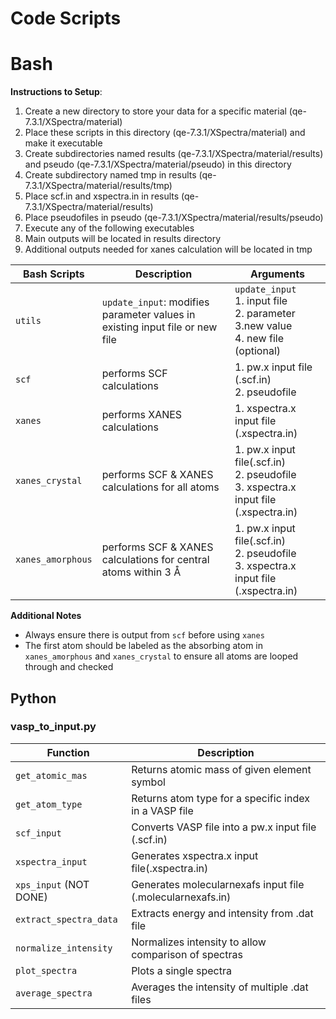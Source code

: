 # Code Scripts

# Bash

**Instructions to Setup**:
1. Create a new directory to store your data for a specific material (qe-7.3.1/XSpectra/material)
2. Place these scripts in this directory (qe-7.3.1/XSpectra/material) and make it executable
3. Create subdirectories named results (qe-7.3.1/XSpectra/material/results) and pseudo (qe-7.3.1/XSpectra/material/pseudo) in this directory 
4. Create subdirectory named tmp in results (qe-7.3.1/XSpectra/material/results/tmp)
5. Place scf.in and xspectra.in in results (qe-7.3.1/XSpectra/material/results)
6. Place pseudofiles in pseudo (qe-7.3.1/XSpectra/material/results/pseudo)
7. Execute any of the following executables
8. Main outputs will be located in results directory
9. Additional outputs needed for xanes calculation will be located in tmp 

| Bash Scripts | Description | Arguments  | 
| --- | --- | --- |
| `utils` | `update_input`: modifies parameter values in existing input file or new file | `update_input`<br/>1. input file<br/>2. parameter<br/>3.new value<br/>4. new file (optional)|
| `scf` | performs SCF calculations | 1. pw.x input file (.scf.in)<br/>2. pseudofile |
| `xanes` | performs XANES calculations | 1. xspectra.x input file (.xspectra.in)|
| `xanes_crystal` | performs SCF & XANES calculations for all atoms | 1. pw.x input file(.scf.in)<br/>2. pseudofile<br/>3. xspectra.x input file (.xspectra.in)|
| `xanes_amorphous` | performs SCF & XANES calculations for central atoms within 3 Å | 1. pw.x input file(.scf.in)<br/>2. pseudofile<br/>3. xspectra.x input file (.xspectra.in) |

**Additional Notes**
* Always ensure there is output from `scf` before using `xanes` 
* The first atom should be labeled as the absorbing atom in `xanes_amorphous` and `xanes_crystal` to ensure all atoms are looped through and checked

## Python 

### vasp_to_input.py

| Function | Description |
| --- | --- | 
| `get_atomic_mas` | Returns atomic mass of given element symbol |
| `get_atom_type` | Returns atom type for a specific index in a VASP file |
| `scf_input` | Converts VASP file into a pw.x input file (.scf.in) |
| `xspectra_input` | Generates xspectra.x input file(.xspectra.in) |
| `xps_input` (NOT DONE) | Generates molecularnexafs input file (.molecularnexafs.in) |
| `extract_spectra_data` | Extracts energy and intensity from .dat file |
| `normalize_intensity` | Normalizes intensity to allow comparison of spectras |
| `plot_spectra` | Plots a single spectra |
| `average_spectra` | Averages the intensity of multiple .dat files |

